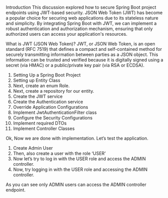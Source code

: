Introduction
This discussion explored how to secure Spring Boot project endpoints using JWT-based security. JSON Web Token (JWT) has become a popular choice for securing web applications due to its stateless nature and simplicity. By integrating Spring Boot with JWT, we can implement a robust authentication and authorization mechanism, ensuring that only authorized users can access your application's resources.

What is JWT (JSON Web Token)?
JWT, or JSON Web Token, is an open standard (RFC 7519) that defines a compact and self-contained method for securely transmitting information between parties as a JSON object. This information can be trusted and verified because it is digitally signed using a secret (via HMAC) or a public/private key pair (via RSA or ECDSA).

1. Setting Up a Spring Boot Project
2. Setting up Entity Class
3. Next, create an enum Role.
4. Next, create a repository for our entity.
5. Create the JWT service
6. Create the Authentication service
7. Override Application Configurations
8. Implement JwtAuthenticationFilter class
9. Configure the Security Configurations
10. Implement required DTOs
11. Implement Controller Classes

Ok, Now we are done with implementation. Let’s test the application.

1. Create Admin User
2. Then, also create a user with the role ‘USER’
3. Now let’s try to log in with the USER role and access the ADMIN controller.
4. Now, try logging in with the USER role and accessing the ADMIN controller.

As you can see only ADMIN users can access the ADMIN controller endpoint.

